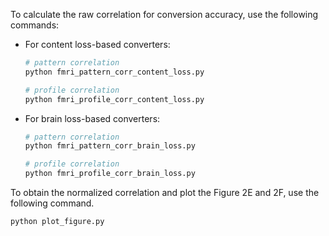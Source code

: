 To calculate the raw correlation for conversion accuracy, use the following commands:

- For content loss-based converters:

  ```sh
  # pattern correlation
  python fmri_pattern_corr_content_loss.py
  
  # profile correlation
  python fmri_profile_corr_content_loss.py
  ```
  
- For brain loss-based converters:

  ```sh
  # pattern correlation
  python fmri_pattern_corr_brain_loss.py
  
  # profile correlation
  python fmri_profile_corr_brain_loss.py
  ```

To obtain the normalized correlation and plot the Figure 2E and 2F, use the following command.
```sh
python plot_figure.py
```
